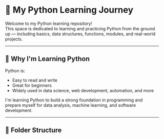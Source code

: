 # 🐍 My Python Learning Journey

Welcome to my Python learning repository!  
This space is dedicated to learning and practicing Python from the ground up — including basics, data structures, functions, modules, and real-world projects.

---

## 🚀 Why I'm Learning Python

Python is:
- Easy to read and write
- Great for beginners
- Widely used in data science, web development, automation, and more

I'm learning Python to build a strong foundation in programming and prepare myself for data analysis, machine learning, and software development.

---

## 📁 Folder Structure


